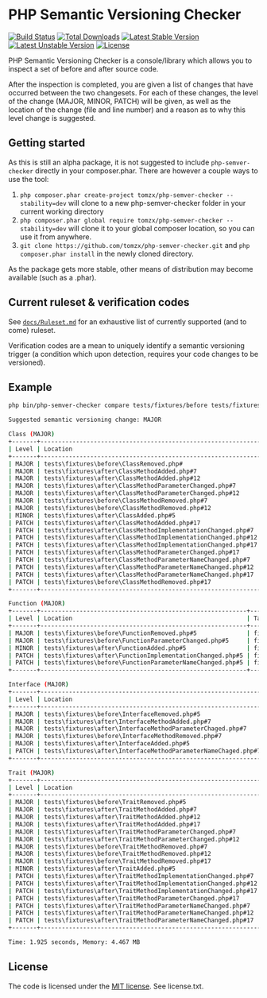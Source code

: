 # PHP Semantic Versioning Checker

[![Build Status](https://travis-ci.org/tomzx/php-semver-checker.svg)](https://travis-ci.org/tomzx/php-semver-checker)
[![Total Downloads](https://poser.pugx.org/tomzx/php-semver-checker/downloads.svg)](https://packagist.org/packages/tomzx/php-semver-checker)
[![Latest Stable Version](https://poser.pugx.org/tomzx/php-semver-checker/v/stable.svg)](https://packagist.org/packages/tomzx/php-semver-checker)
[![Latest Unstable Version](https://poser.pugx.org/tomzx/php-semver-checker/v/unstable.svg)](https://packagist.org/packages/tomzx/php-semver-checker)
[![License](https://poser.pugx.org/tomzx/php-semver-checker/license.svg)](https://packagist.org/packages/tomzx/php-semver-checker)

PHP Semantic Versioning Checker is a console/library which allows you to inspect a set of before and after source code.

After the inspection is completed, you are given a list of changes that have occurred between the two changesets. For each of these changes, the level of the change (MAJOR, MINOR, PATCH) will be given, as well as the location of the change (file and line number) and a reason as to why this level change is suggested.

## Getting started

As this is still an alpha package, it is not suggested to include `php-semver-checker` directly in your composer.phar. There are however a couple ways to use the tool:

1. `php composer.phar create-project tomzx/php-semver-checker --stability=dev` will clone to a new php-semver-checker folder in your current working directory
2. `php composer.phar global require tomzx/php-semver-checker --stability=dev` will clone it to your global composer location, so you can use it from anywhere.
3. `git clone https://github.com/tomzx/php-semver-checker.git` and `php composer.phar install` in the newly cloned directory.

As the package gets more stable, other means of distribution may become available (such as a .phar).

## Current ruleset & verification codes

See [`docs/Ruleset.md`](docs/Ruleset.md) for an exhaustive list of currently supported (and to come) ruleset.

Verification codes are a mean to uniquely identify a semantic versioning trigger (a condition which upon detection, requires your code changes to be versioned).

## Example

```bash
php bin/php-semver-checker compare tests/fixtures/before tests/fixtures/after

Suggested semantic versioning change: MAJOR

Class (MAJOR)
+-------+--------------------------------------------------------------+------------------------------------------------------------+--------------------------------+------+
| Level | Location                                                     | Target                                                     | Reason                         | Code |
+-------+--------------------------------------------------------------+------------------------------------------------------------+--------------------------------+------+
| MAJOR | tests\fixtures\before\ClassRemoved.php#                      | fixtures\ClassRemoved                                      | Class was removed.             | V005 |
| MAJOR | tests\fixtures\after\ClassMethodAdded.php#7                  | fixtures\ClassMethodAdded::publicMethod                    | Method has been added.         | V015 |
| MAJOR | tests\fixtures\after\ClassMethodAdded.php#12                 | fixtures\ClassMethodAdded::protectedMethod                 | Method has been added.         | V016 |
| MAJOR | tests\fixtures\after\ClassMethodParameterChanged.php#7       | fixtures\ClassMethodParameterChanged::publicMethod         | Method parameter changed.      | V010 |
| MAJOR | tests\fixtures\after\ClassMethodParameterChanged.php#12      | fixtures\ClassMethodParameterChanged::protectedMethod      | Method parameter changed.      | V011 |
| MAJOR | tests\fixtures\before\ClassMethodRemoved.php#7               | fixtures\ClassMethodRemoved::publicMethod                  | Method has been removed.       | V006 |
| MAJOR | tests\fixtures\before\ClassMethodRemoved.php#12              | fixtures\ClassMethodRemoved::protectedMethod               | Method has been removed.       | V007 |
| MINOR | tests\fixtures\after\ClassAdded.php#5                        | fixtures\ClassAdded                                        | Class was added.               | V014 |
| PATCH | tests\fixtures\after\ClassMethodAdded.php#17                 | fixtures\ClassMethodAdded::privateMethod                   | Method has been added.         | V028 |
| PATCH | tests\fixtures\after\ClassMethodImplementationChanged.php#7  | fixtures\ClassMethodImplementationChanged::publicMethod    | Method implementation changed. | V023 |
| PATCH | tests\fixtures\after\ClassMethodImplementationChanged.php#12 | fixtures\ClassMethodImplementationChanged::protectedMethod | Method implementation changed. | V024 |
| PATCH | tests\fixtures\after\ClassMethodImplementationChanged.php#17 | fixtures\ClassMethodImplementationChanged::privateMethod   | Method implementation changed. | V025 |
| PATCH | tests\fixtures\after\ClassMethodParameterChanged.php#17      | fixtures\ClassMethodParameterChanged::privateMethod        | Method parameter changed.      | V031 |
| PATCH | tests\fixtures\after\ClassMethodParameterNameChanged.php#7   | fixtures\ClassMethodParameterNameChanged::publicMethod     | Method parameter name changed. | V060 |
| PATCH | tests\fixtures\after\ClassMethodParameterNameChanged.php#12  | fixtures\ClassMethodParameterNameChanged::protectedMethod  | Method parameter name changed. | V061 |
| PATCH | tests\fixtures\after\ClassMethodParameterNameChanged.php#17  | fixtures\ClassMethodParameterNameChanged::privateMethod    | Method parameter name changed. | V062 |
| PATCH | tests\fixtures\before\ClassMethodRemoved.php#17              | fixtures\ClassMethodRemoved::privateMethod                 | Method has been removed.       | V029 |
+-------+--------------------------------------------------------------+------------------------------------------------------------+--------------------------------+------+

Function (MAJOR)
+-------+----------------------------------------------------------+-----------------------------------------------------------------------+----------------------------------+------+
| Level | Location                                                 | Target                                                                | Reason                           | Code |
+-------+----------------------------------------------------------+-----------------------------------------------------------------------+----------------------------------+------+
| MAJOR | tests\fixtures\before\FunctionRemoved.php#5              | fixtures\functionRemoved::functionRemoved                             | Function has been removed.       | V001 |
| MAJOR | tests\fixtures\before\FunctionParameterChanged.php#5     | fixtures\functionParameterChanged::functionParameterChanged           | Function parameter changed.      | V002 |
| MINOR | tests\fixtures\after\FunctionAdded.php#5                 | fixtures\functionAdded::functionAdded                                 | Function has been added.         | V003 |
| PATCH | tests\fixtures\after\FunctionImplementationChanged.php#5 | fixtures\functionImplementationChanged::functionImplementationChanged | Function implementation changed. | V004 |
| PATCH | tests\fixtures\before\FunctionParameterNameChanged.php#5 | fixtures\functionParameterNameChanged::functionParameterNameChanged   | Function parameter name changed. | V067 |
+-------+----------------------------------------------------------+-----------------------------------------------------------------------+----------------------------------+------+

Interface (MAJOR)
+-------+---------------------------------------------------------------+------------------------------------------------------------+--------------------------------+------+
| Level | Location                                                      | Target                                                     | Reason                         | Code |
+-------+---------------------------------------------------------------+------------------------------------------------------------+--------------------------------+------+
| MAJOR | tests\fixtures\before\InterfaceRemoved.php#5                  | fixtures\InterfaceRemoved                                  | Interface was removed.         | V033 |
| MAJOR | tests\fixtures\after\InterfaceMethodAdded.php#7               | fixtures\InterfaceMethodAdded::newMethod                   | Method has been added.         | V034 |
| MAJOR | tests\fixtures\after\InterfaceMethodParameterChaged.php#7     | fixtures\InterfaceMethodParameterChanged::newMethod        | Method parameter changed.      | V036 |
| MAJOR | tests\fixtures\before\InterfaceMethodRemoved.php#7            | fixtures\InterfaceMethodRemoved::newMethod                 | Method has been removed.       | V035 |
| MAJOR | tests\fixtures\after\InterfaceAdded.php#5                     | fixtures\InterfaceAdded                                    | Interface was added.           | V032 |
| PATCH | tests\fixtures\after\InterfaceMethodParameterNameChaged.php#7 | fixtures\InterfaceMethodParameterNameChanged::publicMethod | Method parameter name changed. | V063 |
+-------+---------------------------------------------------------------+------------------------------------------------------------+--------------------------------+------+

Trait (MAJOR)
+-------+--------------------------------------------------------------+------------------------------------------------------------+--------------------------------+------+
| Level | Location                                                     | Target                                                     | Reason                         | Code |
+-------+--------------------------------------------------------------+------------------------------------------------------------+--------------------------------+------+
| MAJOR | tests\fixtures\before\TraitRemoved.php#5                     | fixtures\TraitRemoved                                      | Trait was removed.             | V037 |
| MAJOR | tests\fixtures\after\TraitMethodAdded.php#7                  | fixtures\TraitMethodAdded::publicMethod                    | Method has been added.         | V047 |
| MAJOR | tests\fixtures\after\TraitMethodAdded.php#12                 | fixtures\TraitMethodAdded::protectedMethod                 | Method has been added.         | V048 |
| MAJOR | tests\fixtures\after\TraitMethodAdded.php#17                 | fixtures\TraitMethodAdded::privateMethod                   | Method has been added.         | V057 |
| MAJOR | tests\fixtures\after\TraitMethodParameterChanged.php#7       | fixtures\TraitMethodParameterChanged::publicMethod         | Method parameter changed.      | V042 |
| MAJOR | tests\fixtures\after\TraitMethodParameterChanged.php#12      | fixtures\TraitMethodParameterChanged::protectedMethod      | Method parameter changed.      | V043 |
| MAJOR | tests\fixtures\before\TraitMethodRemoved.php#7               | fixtures\TraitMethodRemoved::publicMethod                  | Method has been removed.       | V038 |
| MAJOR | tests\fixtures\before\TraitMethodRemoved.php#12              | fixtures\TraitMethodRemoved::protectedMethod               | Method has been removed.       | V039 |
| MAJOR | tests\fixtures\before\TraitMethodRemoved.php#17              | fixtures\TraitMethodRemoved::privateMethod                 | Method has been removed.       | V058 |
| MINOR | tests\fixtures\after\TraitAdded.php#5                        | fixtures\TraitAdded                                        | Trait was added.               | V046 |
| PATCH | tests\fixtures\after\TraitMethodImplementationChanged.php#7  | fixtures\TraitMethodImplementationChanged::publicMethod    | Method implementation changed. | V052 |
| PATCH | tests\fixtures\after\TraitMethodImplementationChanged.php#12 | fixtures\TraitMethodImplementationChanged::protectedMethod | Method implementation changed. | V053 |
| PATCH | tests\fixtures\after\TraitMethodImplementationChanged.php#17 | fixtures\TraitMethodImplementationChanged::privateMethod   | Method implementation changed. | V054 |
| PATCH | tests\fixtures\after\TraitMethodParameterChanged.php#17      | fixtures\TraitMethodParameterChanged::privateMethod        | Method parameter changed.      | V059 |
| PATCH | tests\fixtures\after\TraitMethodParameterNameChanged.php#7   | fixtures\TraitMethodParameterNameChanged::publicMethod     | Method parameter name changed. | V064 |
| PATCH | tests\fixtures\after\TraitMethodParameterNameChanged.php#12  | fixtures\TraitMethodParameterNameChanged::protectedMethod  | Method parameter name changed. | V065 |
| PATCH | tests\fixtures\after\TraitMethodParameterNameChanged.php#17  | fixtures\TraitMethodParameterNameChanged::privateMethod    | Method parameter name changed. | V066 |
+-------+--------------------------------------------------------------+------------------------------------------------------------+--------------------------------+------+

Time: 1.925 seconds, Memory: 4.467 MB
```
 
## License

The code is licensed under the [MIT license](http://choosealicense.com/licenses/mit/). See license.txt.
